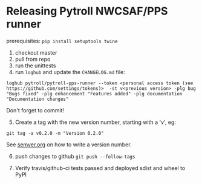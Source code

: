 # Releasing Pytroll NWCSAF/PPS runner

prerequisites: `pip install setuptools twine`


1. checkout master
2. pull from repo
3. run the unittests
4. run `loghub` and update the `CHANGELOG.md` file:

```
loghub pytroll/pytroll-pps-runner --token <personal access token (see https://github.com/settings/tokens)>  -st v<previous version> -plg bug "Bugs fixed" -plg enhancement "Features added" -plg documentation "Documentation changes"
```

Don't forget to commit!

5. Create a tag with the new version number, starting with a 'v', eg:

```
git tag -a v0.2.0 -m "Version 0.2.0"
```

See [semver.org](http://semver.org/) on how to write a version number.


6. push changes to github `git push --follow-tags`

7. Verify travis/github-ci tests passed and deployed sdist and wheel to PyPI
